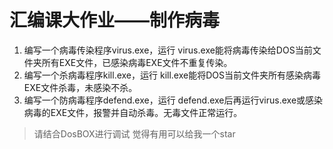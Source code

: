 # 汇编课大作业——制作病毒
1. 编写一个病毒传染程序virus.exe，运行 virus.exe能将病毒传染给DOS当前文件夹所有EXE文件，已感染病毒EXE文件不重复传染。
2. 编写一个杀病毒程序kill.exe，运行 kill.exe能将DOS当前文件夹所有感染病毒EXE文件杀毒，未感染不杀。
3. 编写一个防病毒程序defend.exe，运行 defend.exe后再运行virus.exe或感染病毒的EXE文件，报警并自动杀毒。无毒文件正常运行。

>请结合DosBOX进行调试
>觉得有用可以给我一个star
